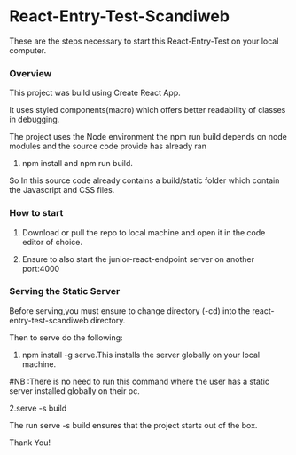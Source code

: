 ﻿# React-Entry-Test-Scandiweb

These are the steps necessary to start this React-Entry-Test on your local computer.

### Overview

 This project was build using Create React App.

 It uses styled components(macro) which offers better readability of classes in debugging.

 The project uses the Node environment the npm run build depends on node modules and the source code provide has already ran 

 1. npm install and npm run build.

 So In this source code already contains a build/static folder which contain the Javascript and CSS files.

 ### How to start

1. Download or pull the repo to local machine and open it in the code editor of choice.

2. Ensure to also start the junior-react-endpoint server on another port:4000 

### Serving the Static Server 

Before serving,you must ensure to change directory (-cd) into the react-entry-test-scandiweb directory.

Then to serve do the following:

1. npm install -g serve.This installs the server globally on your local machine.

 #NB :There is no need to run this command where the user has a static server installed globally on their pc.


 2.serve -s build

The run serve -s build ensures that the project starts out of the box.

Thank You!
